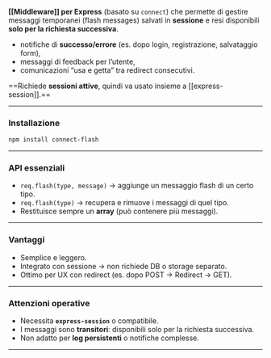 **[[Middleware]] per Express** (basato su `connect`) che permette di gestire messaggi temporanei (flash messages) salvati in **sessione** e resi disponibili **solo per la richiesta successiva**.

- notifiche di **successo/errore** (es. dopo login, registrazione, salvataggio form),
- messaggi di feedback per l’utente,
- comunicazioni “usa e getta” tra redirect consecutivi.

==Richiede **sessioni attive**, quindi va usato insieme a [[express-session]].==

---
### Installazione

``` bash
npm install connect-flash
```


---
### API essenziali

- `req.flash(type, message)` → aggiunge un messaggio flash di un certo tipo.
- `req.flash(type)` → recupera e rimuove i messaggi di quel tipo.
- Restituisce sempre un **array** (può contenere più messaggi).


---
### Vantaggi

- Semplice e leggero.
- Integrato con sessione → non richiede DB o storage separato.
- Ottimo per UX con redirect (es. dopo POST → Redirect → GET).


---

### Attenzioni operative

- Necessita **`express-session`** o compatibile.
- I messaggi sono **transitori**: disponibili solo per la richiesta successiva.
- Non adatto per **log persistenti** o notifiche complesse.

---
